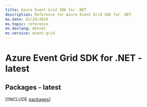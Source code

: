 ```yaml
---
title: Azure Event Grid SDK for .NET
description: Reference for Azure Event Grid SDK for .NET
ms.date: 02/20/2024
ms.topic: reference
ms.devlang: dotnet
ms.service: event-grid
---
```

# Azure Event Grid SDK for .NET - latest
## Packages - latest
[!INCLUDE [packages](event-grid-index.md)]